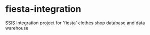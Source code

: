 # fiesta-integration
SSIS Integration project for 'fiesta' clothes shop database and data warehouse

